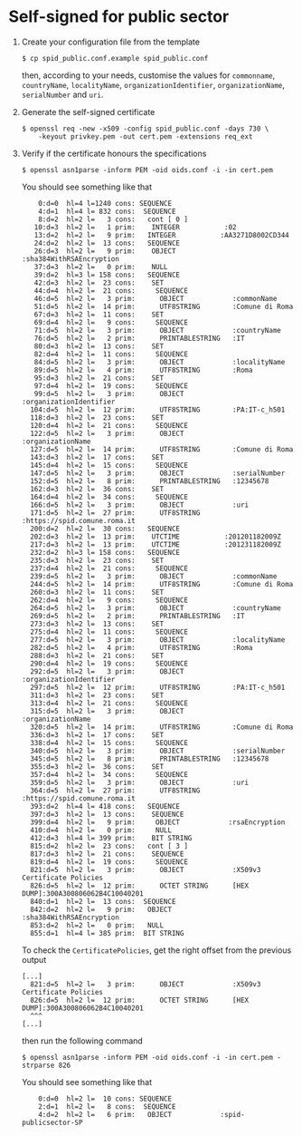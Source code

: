 # Self-signed for public sector

1.  Create your configuration file from the template

        $ cp spid_public.conf.example spid_public.conf

    then, according to your needs,  customise the values for `commonname`,
    `countryName`, `localityName`, `organizationIdentifier`, `organizationName`,
    `serialNumber` and `uri`.

2.  Generate the self-signed certificate

        $ openssl req -new -x509 -config spid_public.conf -days 730 \
            -keyout privkey.pem -out cert.pem -extensions req_ext

3.  Verify if the certificate honours the specifications

        $ openssl asn1parse -inform PEM -oid oids.conf -i -in cert.pem

    You should see something like that

            0:d=0  hl=4 l=1240 cons: SEQUENCE          
            4:d=1  hl=4 l= 832 cons:  SEQUENCE          
            8:d=2  hl=2 l=   3 cons:   cont [ 0 ]        
           10:d=3  hl=2 l=   1 prim:    INTEGER           :02
           13:d=2  hl=2 l=   9 prim:   INTEGER           :AA3271D8002CD344
           24:d=2  hl=2 l=  13 cons:   SEQUENCE          
           26:d=3  hl=2 l=   9 prim:    OBJECT            :sha384WithRSAEncryption
           37:d=3  hl=2 l=   0 prim:    NULL              
           39:d=2  hl=3 l= 158 cons:   SEQUENCE          
           42:d=3  hl=2 l=  23 cons:    SET               
           44:d=4  hl=2 l=  21 cons:     SEQUENCE          
           46:d=5  hl=2 l=   3 prim:      OBJECT            :commonName
           51:d=5  hl=2 l=  14 prim:      UTF8STRING        :Comune di Roma
           67:d=3  hl=2 l=  11 cons:    SET               
           69:d=4  hl=2 l=   9 cons:     SEQUENCE          
           71:d=5  hl=2 l=   3 prim:      OBJECT            :countryName
           76:d=5  hl=2 l=   2 prim:      PRINTABLESTRING   :IT
           80:d=3  hl=2 l=  13 cons:    SET               
           82:d=4  hl=2 l=  11 cons:     SEQUENCE          
           84:d=5  hl=2 l=   3 prim:      OBJECT            :localityName
           89:d=5  hl=2 l=   4 prim:      UTF8STRING        :Roma
           95:d=3  hl=2 l=  21 cons:    SET               
           97:d=4  hl=2 l=  19 cons:     SEQUENCE          
           99:d=5  hl=2 l=   3 prim:      OBJECT            :organizationIdentifier
          104:d=5  hl=2 l=  12 prim:      UTF8STRING        :PA:IT-c_h501
          118:d=3  hl=2 l=  23 cons:    SET               
          120:d=4  hl=2 l=  21 cons:     SEQUENCE          
          122:d=5  hl=2 l=   3 prim:      OBJECT            :organizationName
          127:d=5  hl=2 l=  14 prim:      UTF8STRING        :Comune di Roma
          143:d=3  hl=2 l=  17 cons:    SET               
          145:d=4  hl=2 l=  15 cons:     SEQUENCE          
          147:d=5  hl=2 l=   3 prim:      OBJECT            :serialNumber
          152:d=5  hl=2 l=   8 prim:      PRINTABLESTRING   :12345678
          162:d=3  hl=2 l=  36 cons:    SET               
          164:d=4  hl=2 l=  34 cons:     SEQUENCE          
          166:d=5  hl=2 l=   3 prim:      OBJECT            :uri
          171:d=5  hl=2 l=  27 prim:      UTF8STRING        :https://spid.comune.roma.it
          200:d=2  hl=2 l=  30 cons:   SEQUENCE          
          202:d=3  hl=2 l=  13 prim:    UTCTIME           :201201182009Z
          217:d=3  hl=2 l=  13 prim:    UTCTIME           :201231182009Z
          232:d=2  hl=3 l= 158 cons:   SEQUENCE          
          235:d=3  hl=2 l=  23 cons:    SET               
          237:d=4  hl=2 l=  21 cons:     SEQUENCE          
          239:d=5  hl=2 l=   3 prim:      OBJECT            :commonName
          244:d=5  hl=2 l=  14 prim:      UTF8STRING        :Comune di Roma
          260:d=3  hl=2 l=  11 cons:    SET               
          262:d=4  hl=2 l=   9 cons:     SEQUENCE          
          264:d=5  hl=2 l=   3 prim:      OBJECT            :countryName
          269:d=5  hl=2 l=   2 prim:      PRINTABLESTRING   :IT
          273:d=3  hl=2 l=  13 cons:    SET               
          275:d=4  hl=2 l=  11 cons:     SEQUENCE          
          277:d=5  hl=2 l=   3 prim:      OBJECT            :localityName
          282:d=5  hl=2 l=   4 prim:      UTF8STRING        :Roma
          288:d=3  hl=2 l=  21 cons:    SET               
          290:d=4  hl=2 l=  19 cons:     SEQUENCE          
          292:d=5  hl=2 l=   3 prim:      OBJECT            :organizationIdentifier
          297:d=5  hl=2 l=  12 prim:      UTF8STRING        :PA:IT-c_h501
          311:d=3  hl=2 l=  23 cons:    SET               
          313:d=4  hl=2 l=  21 cons:     SEQUENCE          
          315:d=5  hl=2 l=   3 prim:      OBJECT            :organizationName
          320:d=5  hl=2 l=  14 prim:      UTF8STRING        :Comune di Roma
          336:d=3  hl=2 l=  17 cons:    SET               
          338:d=4  hl=2 l=  15 cons:     SEQUENCE          
          340:d=5  hl=2 l=   3 prim:      OBJECT            :serialNumber
          345:d=5  hl=2 l=   8 prim:      PRINTABLESTRING   :12345678
          355:d=3  hl=2 l=  36 cons:    SET               
          357:d=4  hl=2 l=  34 cons:     SEQUENCE          
          359:d=5  hl=2 l=   3 prim:      OBJECT            :uri
          364:d=5  hl=2 l=  27 prim:      UTF8STRING        :https://spid.comune.roma.it
          393:d=2  hl=4 l= 418 cons:   SEQUENCE          
          397:d=3  hl=2 l=  13 cons:    SEQUENCE          
          399:d=4  hl=2 l=   9 prim:     OBJECT            :rsaEncryption
          410:d=4  hl=2 l=   0 prim:     NULL              
          412:d=3  hl=4 l= 399 prim:    BIT STRING        
          815:d=2  hl=2 l=  23 cons:   cont [ 3 ]        
          817:d=3  hl=2 l=  21 cons:    SEQUENCE          
          819:d=4  hl=2 l=  19 cons:     SEQUENCE          
          821:d=5  hl=2 l=   3 prim:      OBJECT            :X509v3 Certificate Policies
          826:d=5  hl=2 l=  12 prim:      OCTET STRING      [HEX DUMP]:300A300806062B4C10040201
          840:d=1  hl=2 l=  13 cons:  SEQUENCE          
          842:d=2  hl=2 l=   9 prim:   OBJECT            :sha384WithRSAEncryption
          853:d=2  hl=2 l=   0 prim:   NULL              
          855:d=1  hl=4 l= 385 prim:  BIT STRING

    To check the `CertificatePolicies`, get the right offset from the previous output

        [...]
          821:d=5  hl=2 l=   3 prim:      OBJECT            :X509v3 Certificate Policies
          826:d=5  hl=2 l=  12 prim:      OCTET STRING      [HEX DUMP]:300A300806062B4C10040201
          ^^^
        [...]

    then run the following command
 
        $ openssl asn1parse -inform PEM -oid oids.conf -i -in cert.pem -strparse 826

    You should see something like that

            0:d=0  hl=2 l=  10 cons: SEQUENCE          
            2:d=1  hl=2 l=   8 cons:  SEQUENCE          
            4:d=2  hl=2 l=   6 prim:   OBJECT            :spid-publicsector-SP
